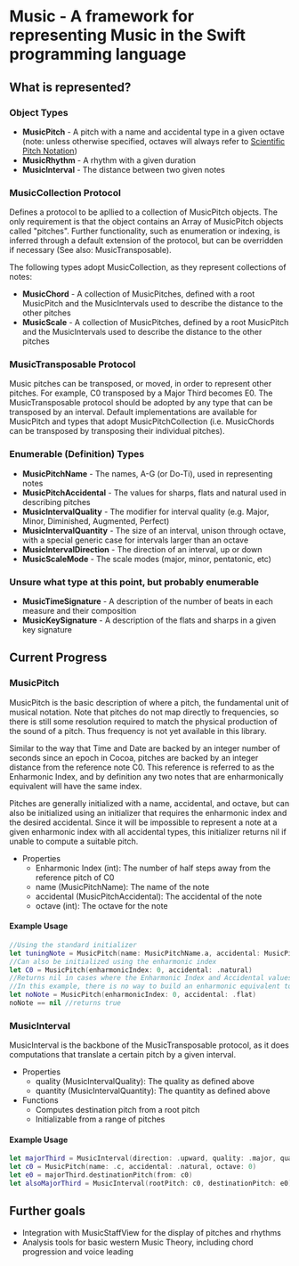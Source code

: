 # Music - A framework for representing Music in the Swift programming language #

## What is represented? ##
### Object Types ###
* **MusicPitch** - A pitch with a name and accidental type in a given octave (note: unless otherwise specified, octaves will always refer to [Scientific Pitch Notation](https://en.wikipedia.org/wiki/Scientific_pitch_notation))
* **MusicRhythm** - A rhythm with a given duration
* **MusicInterval** - The distance between two given notes

### MusicCollection Protocol ###
Defines a protocol to be apllied to a collection of MusicPitch objects. The only requirement is that the object contains an Array of MusicPitch objects called "pitches". Further functionality, such as enumeration or indexing, is inferred through a default extension of the protocol, but can be overridden if necessary (See also: MusicTransposable).

The following types adopt MusicCollection, as they represent collections of notes:

* **MusicChord** - A collection of MusicPitches, defined with a root MusicPitch and the MusicIntervals used to describe the distance to the other pitches
* **MusicScale** - A collection of MusicPitches, defined by a root MusicPitch and the MusicIntervals used to describe the distance to the other pitches

### MusicTransposable Protocol ###

Music pitches can be transposed, or moved, in order to represent other pitches. For example, C0 transposed by a Major Third becomes E0. The MusicTransposable protocol should be adopted by any type that can be transposed by an interval. Default implementations are available for MusicPitch and types that adopt MusicPitchCollection (i.e. MusicChords can be transposed by transposing their individual pitches).

### Enumerable (Definition) Types ###
* **MusicPitchName** - The names, A-G (or Do-Ti), used in representing notes
* **MusicPitchAccidental** - The values for sharps, flats and natural used in describing pitches
* **MusicIntervalQuality** - The modifier for interval quality (e.g. Major, Minor, Diminished, Augmented, Perfect)
* **MusicIntervalQuantity** - The size of an interval, unison through octave, with a special generic case for intervals larger than an octave
* **MusicIntervalDirection** - The direction of an interval, up or down
* **MusicScaleMode** - The scale modes (major, minor, pentatonic, etc)

### Unsure what type at this point, but probably enumerable ###
* **MusicTimeSignature** - A description of the number of beats in each measure and their composition
* **MusicKeySignature** - A description of the flats and sharps in a given key signature

## Current Progress ##
### MusicPitch ###
MusicPitch is the basic description of where a pitch, the fundamental unit of musical notation. Note that pitches do not map directly to frequencies, so there is still some resolution required to match the physical production of the sound of a pitch. Thus frequency is not yet available in this library.

Similar to the way that Time and Date are backed by an integer number of seconds since an epoch in Cocoa, pitches are backed by an integer distance from the reference note C0. This reference is referred to as the Enharmonic Index, and by definition any two notes that are enharmonically equivalent will have the same index.

Pitches are generally initialized with a name, accidental, and octave, but can also be initialized using an initializer that requires the enharmonic index and the desired accidental. Since it will be impossible to represent a note at a given enharmonic index with all accidental types, this initializer returns nil if unable to compute a suitable pitch.

* Properties
    - Enharmonic Index (int): The number of half steps away from the reference pitch of C0
    - name (MusicPitchName): The name of the note
    - accidental (MusicPitchAccidental): The accidental of the note
    - octave (int): The octave for the note
#### Example Usage ####
```swift
//Using the standard initializer
let tuningNote = MusicPitch(name: MusicPitchName.a, accidental: MusicPitchAccidental.natural, octave: 4)
//Can also be initialized using the enharmonic index
let C0 = MusicPitch(enharmonicIndex: 0, accidental: .natural)
//Returns nil in cases where the Enharmonic Index and Accidental values cannot make a valid note
//In this example, there is no way to build an enharmonic equivalent to C0 using a flat
let noNote = MusicPitch(enharmonicIndex: 0, accidental: .flat)
noNote == nil //returns true
```

### MusicInterval ###
MusicInterval is the backbone of the MusicTransposable protocol, as it does computations that translate a certain pitch by a given interval.

* Properties
    - quality (MusicIntervalQuality): The quality as defined above
    - quantity (MusicIntervalQuantity): The quantity as defined above
* Functions
    - Computes destination pitch from a root pitch
    - Initializable from a range of pitches
#### Example Usage ####
```swift
let majorThird = MusicInterval(direction: .upward, quality: .major, quantity: .third)
let c0 = MusicPitch(name: .c, accidental: .natural, octave: 0)
let e0 = majorThird.destinationPitch(from: c0)
let alsoMajorThird = MusicInterval(rootPitch: c0, destinationPitch: e0)
```

## Further goals ##
* Integration with MusicStaffView for the display of pitches and rhythms
* Analysis tools for basic western Music Theory, including chord progression and voice leading

